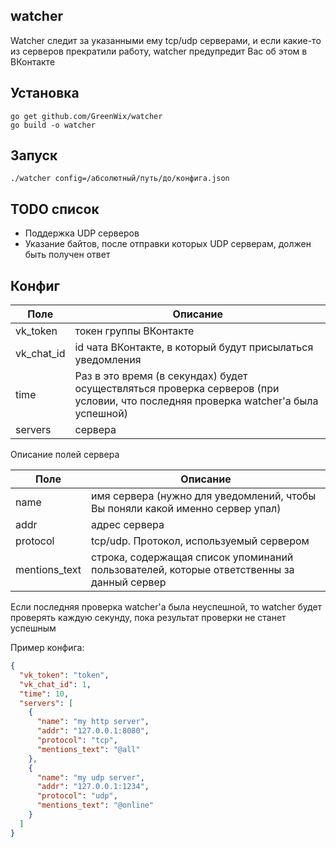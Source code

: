 ## watcher

Watcher следит за указанными ему tcp/udp серверами, и если какие-то из серверов прекратили работу, watcher предупредит Вас об этом в ВКонтакте

## Установка

```shell script
go get github.com/GreenWix/watcher
go build -o watcher
```

## Запуск

```shell script
./watcher config=/абсолютный/путь/до/конфига.json
```

## TODO список
+ Поддержка UDP серверов
+ Указание байтов, после отправки которых UDP серверам, должен быть получен ответ

## Конфиг

Поле | Описание
------------ | -------------
vk_token | токен группы ВКонтакте
vk_chat_id | id чата ВКонтакте, в который будут присылаться уведомления
time | Раз в это время (в секундах) будет осуществляться проверка серверов (при условии, что последняя проверка watcher'a была успешной)
servers | сервера

Описание полей сервера

Поле | Описание
------------ | -------------
name | имя сервера (нужно для уведомлений, чтобы Вы поняли какой именно сервер упал)
addr | адрес сервера 
protocol | tcp/udp. Протокол, используемый сервером
mentions_text | строка, содержащая список упоминаний пользователей, которые ответственны за данный сервер

Если последняя проверка watcher'а была неуспешной, то watcher будет проверять каждую секунду, пока результат проверки не станет успешным

Пример конфига:
```json
{
  "vk_token": "token",
  "vk_chat_id": 1,
  "time": 10,
  "servers": [
    {
      "name": "my http server",
      "addr": "127.0.0.1:8080",
      "protocol": "tcp",
      "mentions_text": "@all"
    },
    {
      "name": "my udp server",
      "addr": "127.0.0.1:1234",
      "protocol": "udp",
      "mentions_text": "@online"
    }
  ]
}
```